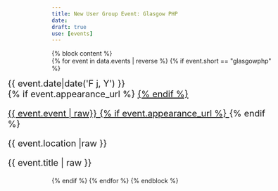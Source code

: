 ```yaml
---
title: New User Group Event: Glasgow PHP
date: 
draft: true
use: [events]
---
```

{% block content %}
<br>
    {% for event in data.events | reverse %}
        {% if event.short == "glasgowphp" %}
            <div class="row appearance" style="font-size:20px; margin-left:-100px">
                <div class="col-md-3 text-right appearance-date">
                    {{ event.date|date('F j, Y') }}
                </div>
                <div class="col-md-9 appearance-details">
                    {% if event.appearance_url %}
                        <a href="{{ event.appearance_url | raw }}">
                    {% endif %}
                    <p class="appearance-details__event">{{ event.event | raw}}
                    {% if event.appearance_url %}
                        </a>
                    {% endif %}
                    <div class="appearance-details__location">{{ event.location |raw }}</div>
                    <p class="appearance-details__title">{{ event.title | raw }}</p>
                </div>
            </div>
        {% endif %}
    {% endfor %}
{% endblock %}